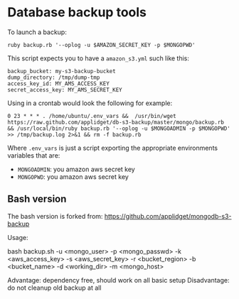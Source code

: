 Database backup tools
=====================


To launch a backup:

    ruby backup.rb '--oplog -u $AMAZON_SECRET_KEY -p $MONGOPWD'
    

This script expects you to have a `amazon_s3.yml` such like this:

    backup_bucket: my-s3-backup-bucket
    dump_directory: /tmp/dump-tmp
    access_key_id: MY_AMS_ACCESS_KEY
    secret_access_key: MY_AMS_SECRET_KEY
    
Using in a crontab would look the following for example:

    0 23 * * * . /home/ubuntu/.env_vars &&  /usr/bin/wget https://raw.github.com/applidget/db-s3-backup/master/mongo/backup.rb && /usr/local/bin/ruby backup.rb '--oplog -u $MONGOADMIN -p $MONGOPWD' >> /tmp/backup.log 2>&1 && rm -f backup.rb
    
Where `.env_vars` is just a script exporting the appropriate environments variables that are:

- `MONGOADMIN`: you amazon aws secret key
- `MONGOPWD`: you amazon aws secret key

## Bash version

The bash version is forked from: https://github.com/applidget/mongodb-s3-backup

Usage:

bash backup.sh -u <mongo_user> -p <mongo_passwd> -k <aws_access_key> -s <aws_secret_key> -r <bucket_region> -b <bucket_name> -d <working_dir> -m <mongo_host>

Advantage: dependency free, should work on all basic setup
Disadvantage: do not cleanup old backup at all
